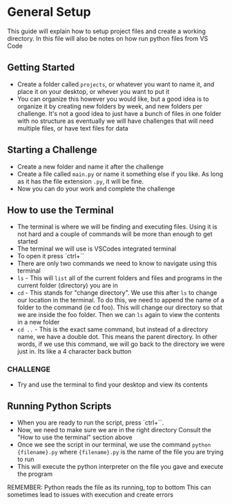 
# General Setup
This guide will explain how to setup project files
and create a working directory. In this file will
also be notes on how run python files from VS Code


## Getting Started
 - Create a folder called `projects`, or whatever
   you want to name it, and place it on your desktop,
   or whever you want to put it
 - You can organize this however you would like, but
   a good idea is to organize it by creating new
   folders by week, and new folders per challenge.
   It's not a good idea to just have a bunch of files
   in one folder with no structure as eventually we
   will have challenges that will need multiple files,
   or have text files for data


## Starting a Challenge
 - Create a new folder and name it after the challenge
 - Create a file called `main.py` or name it something
   else if you like. As long as it has the file extension
   `.py`, it will be fine.
 - Now you can do your work and complete the challenge


## How to use the Terminal
 - The terminal is where we will be finding and executing
   files. Using it is not hard and a couple of commands will
   be more than enough to get started
 - The terminal we will use is VSCodes integrated terminal
 - To open it press `ctrl+\``
 - There are only two commands we need to know to navigate
   using this terminal
 - `ls` - This will `list` all of the current folders and files
   and programs in the current folder (directory) you are in
 - `cd` - This stands for "change directory". We use this after `ls`
   to change our location in the terminal. To do this, we need to
   append the name of a folder to the command (ie cd foo). This will
   change our directory so that we are inside the foo folder. Then we
   can `ls` again to view the contents in a new folder
 - `cd ..` - This is the exact same command, but instead of a directory
   name, we have a double dot. This means the parent directory. In
   other words, if we use this command, we will go back to the directory
   we were just in. Its like a 4 character back button

### CHALLENGE
 - Try and use the terminal to find your desktop and view its contents



## Running Python Scripts
 - When you are ready to run the script, press `ctrl+\``.
 - Now, we need to make sure we are in the right directory
   Consult the "How to use the terminal" section above
 - Once we see the script in our terminal, we use the command
   `python {filename}.py` where `{filename}.py` is the name of
   the file you are trying to run
 - This will execute the python interpreter on the file you gave
   and execute the program
  
REMEMBER: Python reads the file as its running, top to bottom
This can sometimes lead to issues with execution and create errors

